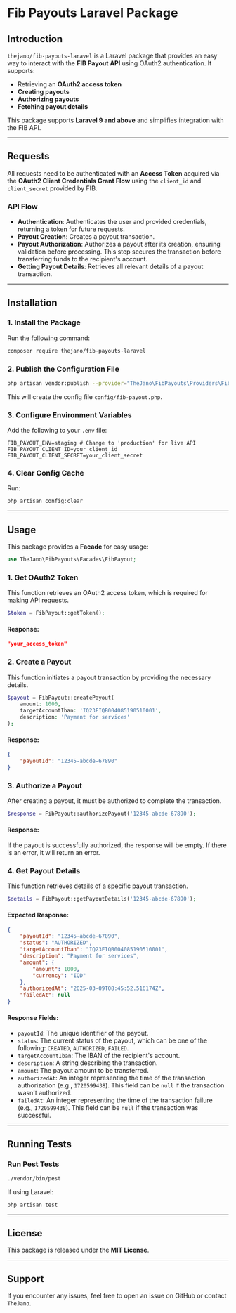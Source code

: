 # Fib Payouts Laravel Package

## Introduction
`thejano/fib-payouts-laravel` is a Laravel package that provides an easy way to interact with the **FIB Payout API** using OAuth2 authentication. It supports:

- Retrieving an **OAuth2 access token**
- **Creating payouts**
- **Authorizing payouts**
- **Fetching payout details**

This package supports **Laravel 9 and above** and simplifies integration with the FIB API.

---

## Requests
All requests need to be authenticated with an **Access Token** acquired via the **OAuth2 Client Credentials Grant Flow** using the `client_id` and `client_secret` provided by FIB.

### API Flow
- **Authentication**: Authenticates the user and provided credentials, returning a token for future requests.
- **Payout Creation**: Creates a payout transaction.
- **Payout Authorization**: Authorizes a payout after its creation, ensuring validation before processing. This step secures the transaction before transferring funds to the recipient's account.
- **Getting Payout Details**: Retrieves all relevant details of a payout transaction.

---

## Installation
### 1. Install the Package
Run the following command:
```sh
composer require thejano/fib-payouts-laravel
```

### 2. Publish the Configuration File
```sh
php artisan vendor:publish --provider="TheJano\FibPayouts\Providers\FibPayoutsServiceProvider"

```
This will create the config file `config/fib-payout.php`.

### 3. Configure Environment Variables
Add the following to your `.env` file:
```env
FIB_PAYOUT_ENV=staging # Change to 'production' for live API
FIB_PAYOUT_CLIENT_ID=your_client_id
FIB_PAYOUT_CLIENT_SECRET=your_client_secret
```

### 4. Clear Config Cache
Run:
```sh
php artisan config:clear
```

---

## Usage
This package provides a **Facade** for easy usage:
```php
use TheJano\FibPayouts\Facades\FibPayout;
```

### 1. Get OAuth2 Token
This function retrieves an OAuth2 access token, which is required for making API requests.

```php
$token = FibPayout::getToken();
```
#### **Response:**
```json
"your_access_token"
```

### 2. Create a Payout
This function initiates a payout transaction by providing the necessary details.

```php
$payout = FibPayout::createPayout(
    amount: 1000,
    targetAccountIban: 'IQ23FIQB004085190510001', 
    description: 'Payment for services'
);
```
#### **Response:**
```json
{
    "payoutId": "12345-abcde-67890"
}
```

### 3. Authorize a Payout
After creating a payout, it must be authorized to complete the transaction.

```php
$response = FibPayout::authorizePayout('12345-abcde-67890');
```
#### **Response:**
If the payout is successfully authorized, the response will be empty. If there is an error, it will return an error.

### 4. Get Payout Details
This function retrieves details of a specific payout transaction.

```php
$details = FibPayout::getPayoutDetails('12345-abcde-67890');
```
#### **Expected Response:**
```json
{
    "payoutId": "12345-abcde-67890",
    "status": "AUTHORIZED",
    "targetAccountIban": "IQ23FIQB004085190510001",
    "description": "Payment for services",
    "amount": {
        "amount": 1000,
        "currency": "IQD"
    },
    "authorizedAt": "2025-03-09T08:45:52.516174Z",
    "failedAt": null
}
```

#### **Response Fields:**
- `payoutId`: The unique identifier of the payout.
- `status`: The current status of the payout, which can be one of the following: `CREATED`, `AUTHORIZED`, `FAILED`.
- `targetAccountIban`: The IBAN of the recipient's account.
- `description`: A string describing the transaction.
- `amount`: The payout amount to be transferred.
- `authorizedAt`: An integer representing the time of the transaction authorization (e.g., `1720599438`). This field can be `null` if the transaction wasn't authorized.
- `failedAt`: An integer representing the time of the transaction failure (e.g., `1720599438`). This field can be `null` if the transaction was successful.


---

## Running Tests
### Run Pest Tests
```sh
./vendor/bin/pest
```
If using Laravel:
```sh
php artisan test
```

---

## License
This package is released under the **MIT License**.

---

## Support
If you encounter any issues, feel free to open an issue on GitHub or contact `TheJano`. 

